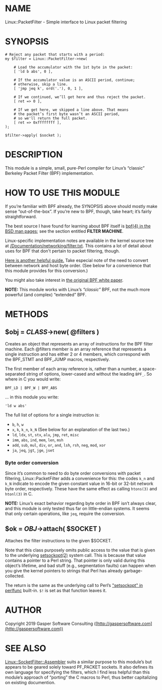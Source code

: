 # NAME

Linux::PacketFilter - Simple interface to Linux packet filtering

# SYNOPSIS

    # Reject any packet that starts with a period:
    my $filter = Linux::PacketFilter->new(

        # Load the accumulator with the 1st byte in the packet:
        [ 'ld b abs', 0 ],

        # If the accumulator value is an ASCII period, continue;
        # otherwise, skip a line.
        [ 'jmp jeq k', ord('.'), 0, 1 ],

        # If we continued, we’ll get here and thus reject the packet.
        [ ret => 0 ],

        # If we get here, we skipped a line above. That means
        # the packet’s first byte wasn’t an ASCII period,
        # so we'll return the full packet.
        [ ret => 0xffffffff ],
    );

    $filter->apply( $socket );

# DESCRIPTION

This module is a simple, small, pure-Perl compiler for Linux’s
“classic” Berkeley Packet Filter (BPF) implementation.

# HOW TO USE THIS MODULE

If you’re familiar with BPF already, the SYNOPSIS above should mostly make
sense “out-of-the-box”. If you’re new to BPF, though, take heart; it’s
fairly straightforward.

The best source I have found for learning about BPF itself is
[bpf(4) in the BSD man pages](https://man.openbsd.org/bpf.4#Filter_machine);
see the section entitled **FILTER MACHINE**.

Linux-specific implementation notes are available in the kernel
source tree at [/Documentation/networking/filter.txt](https://www.kernel.org/doc/Documentation/networking/filter.txt). This contains a lot of detail
about uses for BPF that don't pertain to packet filtering, though.

[Here is another helpful guide.](https://web.archive.org/web/20130125231050/http://netsplit.com/2011/02/09/the-proc-connector-and-socket-filters/) Take
especial note of the need to convert between network and host byte order.
(See below for a convenience that this module provides for this conversion.)

You might also take interest in [the original BPF white paper](http://www.tcpdump.org/papers/bpf-usenix93.pdf).

**NOTE:** This module works with Linux’s _“classic”_ BPF, not the
much more powerful (and complex) “extended” BPF.

# METHODS

## $obj = _CLASS_->new( @filters )

Creates an object that represents an array of instructions for
the BPF filter machine. Each @filters member is an array reference
that represents a single instruction and has either 2 or 4 members,
which correspond with the BPF\_STMT and BPF\_JUMP macros, respectively.

The first member of each array reference is, rather than a number,
a space-separated string of options, lower-cased and without the
leading `BPF_`. So where in C you would write:

    BPF_LD | BPF_W | BPF_ABS

… in this module you write:

    'ld w abs'

The full list of options for a single instruction is:

- `b`, `h`, `w`
- `x`, `k`, `k_n`, `k_N` (See below for
an explanation of the last two.)
- `ld`, `ldx`, `st`, `stx`, `alu`, `jmp`, `ret`, `misc`
- `imm`, `abs`, `ind`, `mem`, `len`, `msh`
- `add`, `sub`, `mul`, `div`, `or`, `and`, `lsh`, `rsh`,
`neg`, `mod`, `xor`
- `ja`, `jeq`, `jgt`, `jge`, `jset`

### Byte order conversion

Since it’s common to need to do byte order conversions with
packet filtering, Linux::PacketFilter adds a convenience for this:
the codes `k_n` and `k_N` indicate to encode the given constant value
in 16-bit or 32-bit network byte order, respectively. These have the same
effect as calling `htons(3)` and `htonl(3)` in C.

**NOTE:** Linux’s exact behavior regarding byte order in BPF isn’t
always clear, and this module is only tested thus far on little-endian
systems. It seems that only certain operations, like `jeq`, require the
conversion.

## $ok = _OBJ_->attach( $SOCKET )

Attaches the filter instructions to the given $SOCKET.

Note that this class purposely omits public access to the value that
is given to the underlying [setsockopt(2)](http://man.he.net/man2/setsockopt) system call. This is because
that value contains a pointer to a Perl string. That pointer is only valid
during this object’s lifetime, and bad stuff (e.g., segmentation faults)
can happen when you give the kernel pointers to strings that Perl has
already garbage-collected.

The return is the same as the underlying call to Perl’s
["setsockopt" in perlfunc](https://metacpan.org/pod/perlfunc#setsockopt) built-in. `$!` is set as that function leaves it.

# AUTHOR

Copyright 2019 Gasper Software Consulting ([http://gaspersoftware.com](http://gaspersoftware.com))

# SEE ALSO

[Linux::SocketFilter::Assembler](https://metacpan.org/pod/Linux::SocketFilter::Assembler) suits a similar purpose to this
module’s but appears to be geared solely toward PF\_PACKET sockets.
It also defines its own language for specifying the filters, which I find
less helpful than this module’s approach of “porting” the C macros
to Perl, thus better capitalizing on existing documention.
